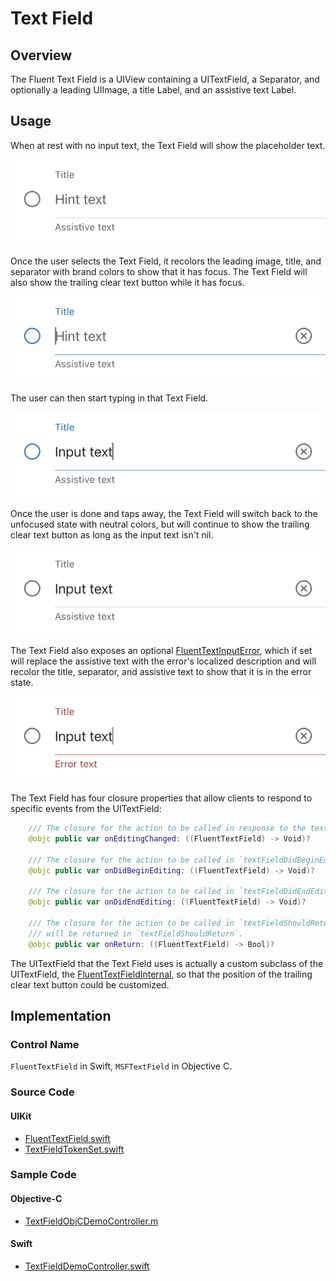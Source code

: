 # Text Field
## Overview
The Fluent Text Field is a UIView containing a UITextField, a Separator, and optionally a leading UIImage, a title Label, and an assistive text Label. 

## Usage

When at rest with no input text, the Text Field will show the placeholder text.

![TextField-Placeholder.png](.attachments/TextField-Placeholder.png)

Once the user selects the Text Field, it recolors the leading image, title, and separator with brand colors to show that it has focus. The Text Field will also show the trailing clear text button while it has focus.

![TextField-Focused.png](.attachments/TextField-Focused.png)

The user can then start typing in that Text Field.

![TextField-Typing.png](.attachments/TextField-Typing.png)

Once the user is done and taps away, the Text Field will switch back to the unfocused state with neutral colors, but will continue to show the trailing clear text button as long as the input text isn't nil.

![TextField-Filled.png](.attachments/TextField-Filled.png)

The Text Field also exposes an optional [FluentTextInputError](https://github.com/microsoft/fluentui-apple/blob/main/ios/FluentUI/TextField/FluentTextInputError.swift), which if set will replace the assistive text with the error's localized description and will recolor the title, separator, and assistive text to show that it is in the error state.

![TextField-Error.png](.attachments/TextField-Error.png)

The Text Field has four closure properties that allow clients to respond to specific events from the UITextField:
``` Swift
    /// The closure for the action to be called in response to the textfield's `.editingChanged` event.
    @objc public var onEditingChanged: ((FluentTextField) -> Void)?

    /// The closure for the action to be called in `textFieldDidBeginEditing`.
    @objc public var onDidBeginEditing: ((FluentTextField) -> Void)?

    /// The closure for the action to be called in `textFieldDidEndEditing`.
    @objc public var onDidEndEditing: ((FluentTextField) -> Void)?

    /// The closure for the action to be called in `textFieldShouldReturn`. The return value of `onReturn`
    /// will be returned in `textFieldShouldReturn`.
    @objc public var onReturn: ((FluentTextField) -> Bool)?
```

The UITextField that the Text Field uses is actually a custom subclass of the UITextField, the [FluentTextFieldInternal](https://github.com/microsoft/fluentui-apple/blob/main/ios/FluentUI/TextField/FluentTextFieldInternal.swift), so that the position of the trailing clear text button could be customized.

## Implementation
### Control Name
`FluentTextField` in Swift, `MSFTextField` in Objective C.

### Source Code
#### UIKit
 - [FluentTextField.swift](https://github.com/microsoft/fluentui-apple/blob/main/ios/FluentUI/TextField/FluentTextField.swift)
 - [TextFieldTokenSet.swift](https://github.com/microsoft/fluentui-apple/blob/main/ios/FluentUI/TextField/TextFieldTokenSet.swift)
 
### Sample Code
#### Objective-C
 - [TextFieldObjCDemoController.m](https://github.com/microsoft/fluentui-apple/blob/main/ios/FluentUI.Demo/FluentUI.Demo/Demos/TextFieldObjCDemoController.m)
 
#### Swift
 - [TextFieldDemoController.swift](https://github.com/microsoft/fluentui-apple/blob/main/ios/FluentUI.Demo/FluentUI.Demo/Demos/TextFieldDemoController.swift)
